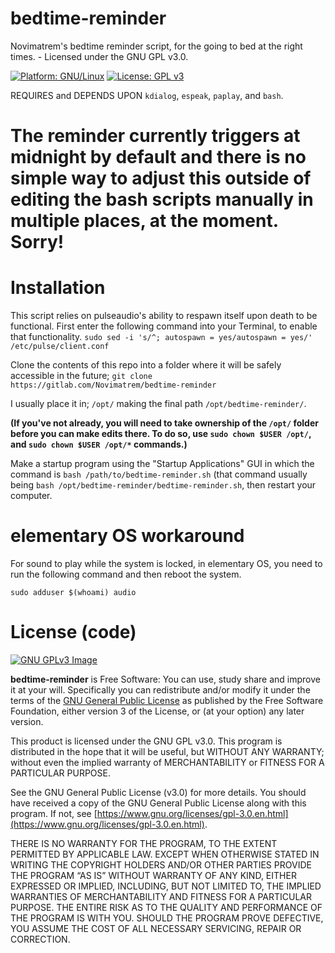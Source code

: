 # bedtime-reminder
Novimatrem's bedtime reminder script, for the going to bed at the right times. - Licensed under the GNU GPL v3.0.

[![Platform: GNU/Linux](https://img.shields.io/badge/platform-GNU/Linux-blue.svg)](www.kernel.org/linux.html) [![License: GPL v3](https://img.shields.io/badge/License-GPLv3-blue.svg)](https://www.gnu.org/licenses/gpl-3.0)

REQUIRES and DEPENDS UPON ``kdialog``, ``espeak``, ``paplay``, and ``bash``.

# The reminder currently triggers at midnight by default and there is no simple way to adjust this outside of editing the bash scripts manually in multiple places, at the moment. Sorry!

# Installation
This script relies on pulseaudio's ability to respawn itself upon death to be functional. First enter the following command into your Terminal, to enable that functionality.
```sudo sed -i 's/^; autospawn = yes/autospawn = yes/' /etc/pulse/client.conf```

Clone the contents of this repo into a folder where it will be safely accessible in the future; ``git clone https://gitlab.com/Novimatrem/bedtime-reminder``

I usually place it in; ``/opt/`` making the final path ``/opt/bedtime-reminder/``. 

**(If you've not already, you will need to take ownership of the ``/opt/`` folder before you can make edits there. To do so, use ``sudo chown $USER /opt/``, and ``sudo chown $USER /opt/*`` commands.)** 

Make a startup program using the "Startup Applications" GUI in which the command is ``bash /path/to/bedtime-reminder.sh`` (that command usually being ``bash /opt/bedtime-reminder/bedtime-reminder.sh``, then restart your computer.

# elementary OS workaround
For sound to play while the system is locked, in elementary OS, you need to run the following command and then reboot the system.

``sudo adduser $(whoami) audio``

# License (code)
[![GNU GPLv3 Image](https://www.gnu.org/graphics/gplv3-127x51.png)](http://www.gnu.org/licenses/gpl-3.0.en.html)  

**bedtime-reminder** is Free Software: You can use, study share and improve it at your
will. Specifically you can redistribute and/or modify it under the terms of the
[GNU General Public License](https://www.gnu.org/licenses/gpl.html) as
published by the Free Software Foundation, either version 3 of the License, or
(at your option) any later version.

This product is licensed under the GNU GPL v3.0.
This program is distributed in the hope that it will be useful, 
but WITHOUT ANY WARRANTY; without even the implied warranty of 
MERCHANTABILITY or FITNESS FOR A PARTICULAR PURPOSE. 

See the GNU General Public License (v3.0) for more details. 
You should have received a copy of the GNU General Public License along with
this program.  If not, see [https://www.gnu.org/licenses/gpl-3.0.en.html](https://www.gnu.org/licenses/gpl-3.0.en.html). 

THERE IS NO WARRANTY FOR THE PROGRAM, TO THE EXTENT PERMITTED BY
APPLICABLE LAW. EXCEPT WHEN OTHERWISE STATED IN WRITING THE COPYRIGHT HOLDERS
AND/OR OTHER PARTIES PROVIDE THE PROGRAM “AS IS” WITHOUT WARRANTY OF ANY KIND,
EITHER EXPRESSED OR IMPLIED, INCLUDING, BUT NOT LIMITED TO, THE IMPLIED
WARRANTIES OF MERCHANTABILITY AND FITNESS FOR A PARTICULAR PURPOSE. THE ENTIRE 
RISK AS TO THE QUALITY AND PERFORMANCE OF THE PROGRAM IS WITH YOU. SHOULD THE
PROGRAM PROVE DEFECTIVE, YOU ASSUME THE COST OF ALL NECESSARY SERVICING,
REPAIR OR CORRECTION. 

